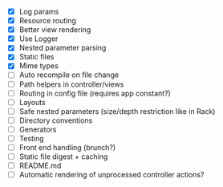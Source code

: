 - [x] Log params
- [x] Resource routing
- [x] Better view rendering
- [x] Use Logger
- [x] Nested parameter parsing
- [x] Static files
- [x] Mime types
- [ ] Auto recompile on file change
- [ ] Path helpers in controller/views
- [ ] Routing in config file (requires app constant?)
- [ ] Layouts
- [ ] Safe nested parameters (size/depth restriction like in Rack)
- [ ] Directory conventions
- [ ] Generators
- [ ] Testing
- [ ] Front end handling (brunch?)
- [ ] Static file digest + caching
- [ ] README.md
- [ ] Automatic rendering of unprocessed controller actions?
